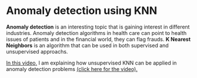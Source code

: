 # Anomaly detection using KNN

**Anomaly detection** is an interesting topic that is gaining interest in different industries. Anomaly detection algorithms in health care can point to health issues of patients and in the financial world, they can flag frauds. **K Nearest Neighbors** is an algorithm that can be used in both supervised and unsupervised approachs. 

[In this video,](https://www.youtube.com/watch?v=qNDcPUeCEPI) I am explaining how unsupervised KNN can be applied in anomaly detection problems [(click here for the video).](https://www.youtube.com/watch?v=qNDcPUeCEPI)

